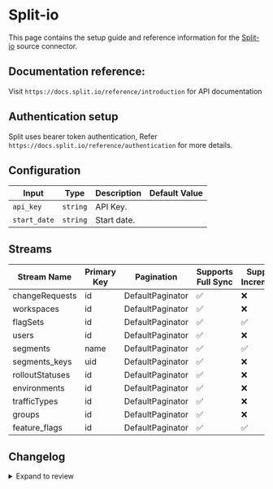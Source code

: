 # Split-io
This page contains the setup guide and reference information for the [Split-io](https://app.split.io/) source connector.

## Documentation reference:
Visit `https://docs.split.io/reference/introduction` for API documentation

## Authentication setup
Split uses bearer token authentication,
Refer `https://docs.split.io/reference/authentication` for more details.

## Configuration

| Input | Type | Description | Default Value |
|-------|------|-------------|---------------|
| `api_key` | `string` | API Key.  |  |
| `start_date` | `string` | Start date.  |  |

## Streams
| Stream Name | Primary Key | Pagination | Supports Full Sync | Supports Incremental |
|-------------|-------------|------------|---------------------|----------------------|
| changeRequests | id | DefaultPaginator | ✅ |  ❌  |
| workspaces | id | DefaultPaginator | ✅ |  ❌  |
| flagSets | id | DefaultPaginator | ✅ |  ✅  |
| users | id | DefaultPaginator | ✅ |  ❌  |
| segments | name | DefaultPaginator | ✅ |  ✅  |
| segments_keys | uid | DefaultPaginator | ✅ |  ❌  |
| rolloutStatuses | id | DefaultPaginator | ✅ |  ❌  |
| environments | id | DefaultPaginator | ✅ |  ❌  |
| trafficTypes | id | DefaultPaginator | ✅ |  ❌  |
| groups | id | DefaultPaginator | ✅ |  ❌  |
| feature_flags | id | DefaultPaginator | ✅ |  ✅  |

## Changelog

<details>
  <summary>Expand to review</summary>

| Version | Date | Pull Request | Subject |
| ------------------ | ------------ | --- | ---------------- |
| 0.0.31 | 2025-09-16 | [65662](https://github.com/airbytehq/airbyte/pull/65662) | Update dependencies |
| 0.0.30 | 2025-08-23 | [65409](https://github.com/airbytehq/airbyte/pull/65409) | Update dependencies |
| 0.0.29 | 2025-08-16 | [65030](https://github.com/airbytehq/airbyte/pull/65030) | Update dependencies |
| 0.0.28 | 2025-08-02 | [64428](https://github.com/airbytehq/airbyte/pull/64428) | Update dependencies |
| 0.0.27 | 2025-07-26 | [63974](https://github.com/airbytehq/airbyte/pull/63974) | Update dependencies |
| 0.0.26 | 2025-07-12 | [63049](https://github.com/airbytehq/airbyte/pull/63049) | Update dependencies |
| 0.0.25 | 2025-07-05 | [62667](https://github.com/airbytehq/airbyte/pull/62667) | Update dependencies |
| 0.0.24 | 2025-06-28 | [61468](https://github.com/airbytehq/airbyte/pull/61468) | Update dependencies |
| 0.0.23 | 2025-05-25 | [60583](https://github.com/airbytehq/airbyte/pull/60583) | Update dependencies |
| 0.0.22 | 2025-05-10 | [60064](https://github.com/airbytehq/airbyte/pull/60064) | Update dependencies |
| 0.0.21 | 2025-05-04 | [59618](https://github.com/airbytehq/airbyte/pull/59618) | Update dependencies |
| 0.0.20 | 2025-04-27 | [59024](https://github.com/airbytehq/airbyte/pull/59024) | Update dependencies |
| 0.0.19 | 2025-04-19 | [58407](https://github.com/airbytehq/airbyte/pull/58407) | Update dependencies |
| 0.0.18 | 2025-04-12 | [57992](https://github.com/airbytehq/airbyte/pull/57992) | Update dependencies |
| 0.0.17 | 2025-04-05 | [57469](https://github.com/airbytehq/airbyte/pull/57469) | Update dependencies |
| 0.0.16 | 2025-03-29 | [56844](https://github.com/airbytehq/airbyte/pull/56844) | Update dependencies |
| 0.0.15 | 2025-03-22 | [56306](https://github.com/airbytehq/airbyte/pull/56306) | Update dependencies |
| 0.0.14 | 2025-03-08 | [55602](https://github.com/airbytehq/airbyte/pull/55602) | Update dependencies |
| 0.0.13 | 2025-03-01 | [55078](https://github.com/airbytehq/airbyte/pull/55078) | Update dependencies |
| 0.0.12 | 2025-02-22 | [54470](https://github.com/airbytehq/airbyte/pull/54470) | Update dependencies |
| 0.0.11 | 2025-02-15 | [54064](https://github.com/airbytehq/airbyte/pull/54064) | Update dependencies |
| 0.0.10 | 2025-02-08 | [53536](https://github.com/airbytehq/airbyte/pull/53536) | Update dependencies |
| 0.0.9 | 2025-02-01 | [53053](https://github.com/airbytehq/airbyte/pull/53053) | Update dependencies |
| 0.0.8 | 2025-01-25 | [52419](https://github.com/airbytehq/airbyte/pull/52419) | Update dependencies |
| 0.0.7 | 2025-01-18 | [51980](https://github.com/airbytehq/airbyte/pull/51980) | Update dependencies |
| 0.0.6 | 2025-01-11 | [51425](https://github.com/airbytehq/airbyte/pull/51425) | Update dependencies |
| 0.0.5 | 2024-12-28 | [50791](https://github.com/airbytehq/airbyte/pull/50791) | Update dependencies |
| 0.0.4 | 2024-12-21 | [50320](https://github.com/airbytehq/airbyte/pull/50320) | Update dependencies |
| 0.0.3 | 2024-12-14 | [49735](https://github.com/airbytehq/airbyte/pull/49735) | Update dependencies |
| 0.0.2 | 2024-12-12 | [49402](https://github.com/airbytehq/airbyte/pull/49402) | Update dependencies |
| 0.0.1 | 2024-09-18 | [45367](https://github.com/airbytehq/airbyte/pull/45367) | Initial release by [@btkcodedev](https://github.com/btkcodedev) via Connector Builder |

</details>
